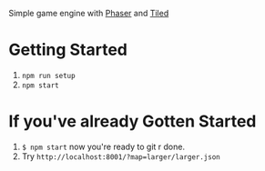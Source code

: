 Simple game engine with [Phaser](https://phaser.io/) and [Tiled](https://www.mapeditor.org/)

# Getting Started

1. `npm run setup`
2. `npm start`

# If you've already Gotten Started

1. `$ npm start` now you're ready to git r done.
2. Try `http://localhost:8001/?map=larger/larger.json`
